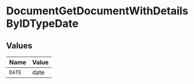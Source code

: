 # DocumentGetDocumentWithDetailsByIDTypeDate


## Values

| Name   | Value  |
| ------ | ------ |
| `DATE` | date   |
